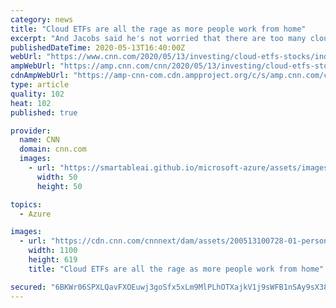 ```yaml
---
category: news
title: "Cloud ETFs are all the rage as more people work from home"
excerpt: "And Jacobs said he's not worried that there are too many cloud ETFs chasing too few investors -- especially since some focus more on lesser-known stocks while others have a mix of"
publishedDateTime: 2020-05-13T16:40:00Z
webUrl: "https://www.cnn.com/2020/05/13/investing/cloud-etfs-stocks/index.html"
ampWebUrl: "https://amp.cnn.com/cnn/2020/05/13/investing/cloud-etfs-stocks/index.html"
cdnAmpWebUrl: "https://amp-cnn-com.cdn.ampproject.org/c/s/amp.cnn.com/cnn/2020/05/13/investing/cloud-etfs-stocks/index.html"
type: article
quality: 102
heat: 102
published: true

provider:
  name: CNN
  domain: cnn.com
  images:
    - url: "https://smartableai.github.io/microsoft-azure/assets/images/organizations/cnn.com-50x50.jpg"
      width: 50
      height: 50

topics:
  - Azure

images:
  - url: "https://cdn.cnn.com/cnnnext/dam/assets/200513100728-01-person-working-laptop---stock-super-tease.jpg"
    width: 1100
    height: 619
    title: "Cloud ETFs are all the rage as more people work from home"

secured: "6BKWr06SPXLQavFXOEuwj3goSfx5xLm9MlPLhOTXajkV1j9sWFB1nSAy9sX38DZ99sZOQEgekT6NRcdrwWgcOF/9LmJt2YYvZ41bB8JcrdmrUgYnAK5Ibs+Mq35tSu4XOGBXi7L0vtmYxgaIWjnwSJNGAmzk5RuFzuK0hyZxGvKRUxWaEfFsHIMP8QrfLs4ibz/7lAn3FiehdP0nDmMjv5nBgIsRww5W+Iij5hqgsha4RGo2M/Fd2qJZUbgw2AyBLJMUpc6zMjIb866Y0FRKJJFcNyFPsKFSBrmtFV1ikDp/o/pFumR9wOQPFWUQKcwh;Qmpi8CtwtLnaifU4RTIDjw=="
---
```


